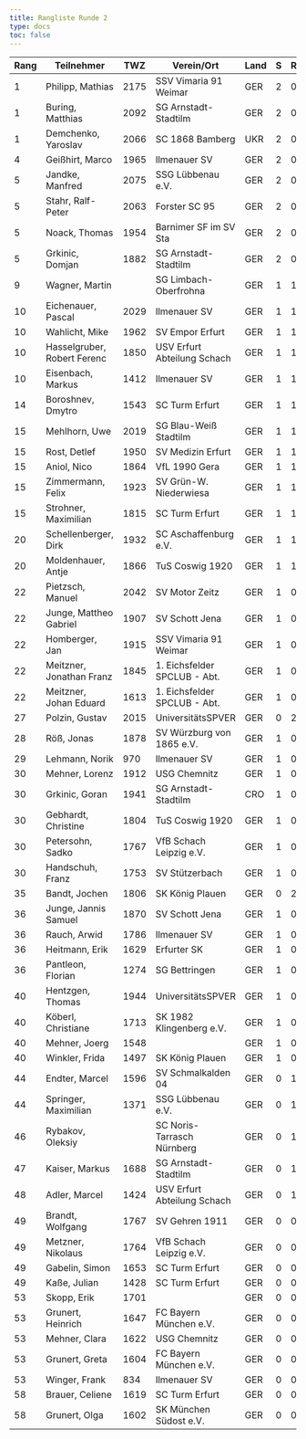 ```yaml
---
title: Rangliste Runde 2
type: docs
toc: false
---
```


| Rang | Teilnehmer                  | TWZ  | Verein/Ort                   | Land | S   | R   | V   | Punkte | Buchh | SoBerg | DiVerg |
| ---- | --------------------------- | ---- | ---------------------------- | ---- | --- | --- | --- | ------ | ----- | ------ | ------ |
| 1    | Philipp, Mathias            | 2175 | SSV Vimaria 91 Weimar        | GER  | 2   | 0   | 0   | 2.0    | 2.0   | 2.00   | ---    |
| 1    | Buring, Matthias            | 2092 | SG Arnstadt-Stadtilm         | GER  | 2   | 0   | 0   | 2.0    | 2.0   | 2.00   | ---    |
| 1    | Demchenko, Yaroslav         | 2066 | SC 1868 Bamberg              | UKR  | 2   | 0   | 0   | 2.0    | 2.0   | 2.00   | ---    |
| 4    | Geißhirt, Marco             | 1965 | Ilmenauer SV                 | GER  | 2   | 0   | 0   | 2.0    | 1.5   | 1.50   | ---    |
| 5    | Jandke, Manfred             | 2075 | SSG Lübbenau e.V.            | GER  | 2   | 0   | 0   | 2.0    | 1.0   | 1.00   | ---    |
| 5    | Stahr, Ralf-Peter           | 2063 | Forster SC 95                | GER  | 2   | 0   | 0   | 2.0    | 1.0   | 1.00   | ---    |
| 5    | Noack, Thomas               | 1954 | Barnimer SF im SV Sta        | GER  | 2   | 0   | 0   | 2.0    | 1.0   | 1.00   | ---    |
| 5    | Grkinic, Domjan             | 1882 | SG Arnstadt-Stadtilm         | GER  | 2   | 0   | 0   | 2.0    | 1.0   | 1.00   | ---    |
| 9    | Wagner, Martin              |      | SG Limbach-Oberfrohna        | GER  | 1   | 1   | 0   | 1.5    | 3.0   | 2.25   | ---    |
| 10   | Eichenauer, Pascal          | 2029 | Ilmenauer SV                 | GER  | 1   | 1   | 0   | 1.5    | 2.5   | 1.75   | ---    |
| 10   | Wahlicht, Mike              | 1962 | SV Empor Erfurt              | GER  | 1   | 1   | 0   | 1.5    | 2.5   | 1.75   | ---    |
| 10   | Hasselgruber, Robert Ferenc | 1850 | USV Erfurt Abteilung Schach  | GER  | 1   | 1   | 0   | 1.5    | 2.5   | 1.75   | ---    |
| 10   | Eisenbach, Markus           | 1412 | Ilmenauer SV                 | GER  | 1   | 1   | 0   | 1.5    | 2.5   | 1.75   | ---    |
| 14   | Boroshnev, Dmytro           | 1543 | SC Turm Erfurt               | GER  | 1   | 1   | 0   | 1.5    | 1.5   | 1.00   | ---    |
| 15   | Mehlhorn, Uwe               | 2019 | SG Blau-Weiß Stadtilm        | GER  | 1   | 1   | 0   | 1.5    | 1.5   | 0.75   | ---    |
| 15   | Rost, Detlef                | 1950 | SV Medizin Erfurt            | GER  | 1   | 1   | 0   | 1.5    | 1.5   | 0.75   | ---    |
| 15   | Aniol, Nico                 | 1864 | VfL 1990 Gera                | GER  | 1   | 1   | 0   | 1.5    | 1.5   | 0.75   | ---    |
| 15   | Zimmermann, Felix           | 1923 | SV Grün-W. Niederwiesa       | GER  | 1   | 1   | 0   | 1.5    | 1.5   | 0.75   | ---    |
| 15   | Strohner, Maximilian        | 1815 | SC Turm Erfurt               | GER  | 1   | 1   | 0   | 1.5    | 1.5   | 0.75   | ---    |
| 20   | Schellenberger, Dirk        | 1932 | SC Aschaffenburg e.V.        | GER  | 1   | 1   | 0   | 1.5    | 1.0   | 0.75   | ---    |
| 20   | Moldenhauer, Antje          | 1866 | TuS Coswig 1920              | GER  | 1   | 1   | 0   | 1.5    | 1.0   | 0.75   | ---    |
| 22   | Pietzsch, Manuel            | 2042 | SV Motor Zeitz               | GER  | 1   | 0   | 1   | 1.0    | 3.0   | 1.00   | ---    |
| 22   | Junge, Mattheo Gabriel      | 1907 | SV Schott Jena               | GER  | 1   | 0   | 1   | 1.0    | 3.0   | 1.00   | ---    |
| 22   | Homberger, Jan              | 1915 | SSV Vimaria 91 Weimar        | GER  | 1   | 0   | 1   | 1.0    | 3.0   | 1.00   | ---    |
| 22   | Meitzner, Jonathan Franz    | 1845 | 1. Eichsfelder SPCLUB - Abt. | GER  | 1   | 0   | 1   | 1.0    | 3.0   | 1.00   | ---    |
| 22   | Meitzner, Johan Eduard      | 1613 | 1. Eichsfelder SPCLUB - Abt. | GER  | 1   | 0   | 1   | 1.0    | 3.0   | 1.00   | ---    |
| 27   | Polzin, Gustav              | 2015 | UniversitätsSPVER            | GER  | 0   | 2   | 0   | 1.0    | 2.5   | 1.25   | ---    |
| 28   | Röß, Jonas                  | 1878 | SV Würzburg von 1865 e.V.    | GER  | 1   | 0   | 1   | 1.0    | 2.5   | 0.50   | ---    |
| 29   | Lehmann, Norik              | 970  | Ilmenauer SV                 | GER  | 1   | 0   | 1   | 1.0    | 2.0   | 1.00   | ---    |
| 30   | Mehner, Lorenz              | 1912 | USG Chemnitz                 | GER  | 1   | 0   | 1   | 1.0    | 2.0   | 0.00   | ---    |
| 30   | Grkinic, Goran              | 1941 | SG Arnstadt-Stadtilm         | CRO  | 1   | 0   | 1   | 1.0    | 2.0   | 0.00   | ---    |
| 30   | Gebhardt, Christine         | 1804 | TuS Coswig 1920              | GER  | 1   | 0   | 1   | 1.0    | 2.0   | 0.00   | ---    |
| 30   | Petersohn, Sadko            | 1767 | VfB Schach Leipzig e.V.      | GER  | 1   | 0   | 1   | 1.0    | 2.0   | 0.00   | ---    |
| 30   | Handschuh, Franz            | 1753 | SV Stützerbach               | GER  | 1   | 0   | 1   | 1.0    | 2.0   | 0.00   | ---    |
| 35   | Bandt, Jochen               | 1806 | SK König Plauen              | GER  | 0   | 2   | 0   | 1.0    | 1.5   | 0.75   | ---    |
| 36   | Junge, Jannis Samuel        | 1870 | SV Schott Jena               | GER  | 1   | 0   | 1   | 1.0    | 1.5   | 0.00   | ---    |
| 36   | Rauch, Arwid                | 1786 | Ilmenauer SV                 | GER  | 1   | 0   | 1   | 1.0    | 1.5   | 0.00   | ---    |
| 36   | Heitmann, Erik              | 1629 | Erfurter SK                  | GER  | 1   | 0   | 1   | 1.0    | 1.5   | 0.00   | ---    |
| 36   | Pantleon, Florian           | 1274 | SG Bettringen                | GER  | 1   | 0   | 1   | 1.0    | 1.5   | 0.00   | ---    |
| 40   | Hentzgen, Thomas            | 1944 | UniversitätsSPVER            | GER  | 1   | 0   | 1   | 1.0    | 1.0   | 0.00   | ---    |
| 40   | Köberl, Christiane          | 1713 | SK 1982 Klingenberg e.V.     | GER  | 1   | 0   | 1   | 1.0    | 1.0   | 0.00   | ---    |
| 40   | Mehner, Joerg               | 1548 |                              | GER  | 1   | 0   | 1   | 1.0    | 1.0   | 0.00   | ---    |
| 40   | Winkler, Frida              | 1497 | SK König Plauen              | GER  | 1   | 0   | 1   | 1.0    | 1.0   | 0.00   | ---    |
| 44   | Endter, Marcel              | 1596 | SV Schmalkalden 04           | GER  | 0   | 1   | 1   | 0.5    | 3.0   | 0.75   | ---    |
| 44   | Springer, Maximilian        | 1371 | SSG Lübbenau e.V.            | GER  | 0   | 1   | 1   | 0.5    | 3.0   | 0.75   | ---    |
| 46   | Rybakov, Oleksiy            |      | SC Noris-Tarrasch Nürnberg   | GER  | 0   | 1   | 1   | 0.5    | 2.5   | 0.50   | ---    |
| 47   | Kaiser, Markus              | 1688 | SG Arnstadt-Stadtilm         | GER  | 0   | 1   | 1   | 0.5    | 2.5   | 0.25   | ---    |
| 48   | Adler, Marcel               | 1424 | USV Erfurt Abteilung Schach  | GER  | 0   | 1   | 1   | 0.5    | 1.5   | 0.25   | ---    |
| 49   | Brandt, Wolfgang            | 1767 | SV Gehren 1911               | GER  | 0   | 0   | 2   | 0.0    | 3.0   | 0.00   | ---    |
| 49   | Metzner, Nikolaus           | 1764 | VfB Schach Leipzig e.V.      | GER  | 0   | 0   | 2   | 0.0    | 3.0   | 0.00   | ---    |
| 49   | Gabelin, Simon              | 1653 | SC Turm Erfurt               | GER  | 0   | 0   | 2   | 0.0    | 3.0   | 0.00   | ---    |
| 49   | Kaße, Julian                | 1428 | SC Turm Erfurt               | GER  | 0   | 0   | 2   | 0.0    | 3.0   | 0.00   | ---    |
| 53   | Skopp, Erik                 | 1701 |                              | GER  | 0   | 0   | 2   | 0.0    | 2.5   | 0.00   | ---    |
| 53   | Grunert, Heinrich           | 1647 | FC Bayern München e.V.       | GER  | 0   | 0   | 2   | 0.0    | 2.5   | 0.00   | ---    |
| 53   | Mehner, Clara               | 1622 | USG Chemnitz                 | GER  | 0   | 0   | 2   | 0.0    | 2.5   | 0.00   | ---    |
| 53   | Grunert, Greta              | 1604 | FC Bayern München e.V.       | GER  | 0   | 0   | 2   | 0.0    | 2.5   | 0.00   | ---    |
| 53   | Winger, Frank               | 834  | Ilmenauer SV                 | GER  | 0   | 0   | 2   | 0.0    | 2.5   | 0.00   | ---    |
| 58   | Brauer, Celiene             | 1619 | SC Turm Erfurt               | GER  | 0   | 0   | 2   | 0.0    | 2.0   | 0.00   | ---    |
| 58   | Grunert, Olga               | 1602 | SK München Südost e.V.       | GER  | 0   | 0   | 2   | 0.0    | 2.0   | 0.00   | ---    |
